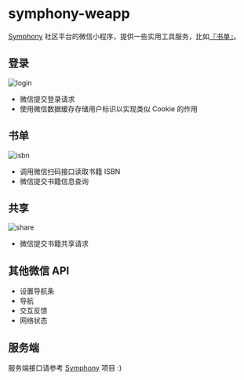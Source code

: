 # symphony-weapp

[Symphony](https://github.com/b3log/symphony) 社区平台的微信小程序，提供一些实用工具服务，比如[『书单』](https://hacpai.com/tag/book_share)。

## 登录

![login](https://cloud.githubusercontent.com/assets/873584/21684780/0bc06672-d39a-11e6-9580-5b9839bbc3a6.png)

* 微信提交登录请求
* 使用微信数据缓存存储用户标识以实现类似 Cookie 的作用

## 书单

![isbn](https://cloud.githubusercontent.com/assets/873584/21684779/0bb8084c-d39a-11e6-99df-1093694ded09.png)

* 调用微信扫码接口读取书籍 ISBN
* 微信提交书籍信息查询

## 共享

![share](https://cloud.githubusercontent.com/assets/970828/21706056/05e2a11a-d3ff-11e6-82de-fc7447175a91.jpeg)

* 微信提交书籍共享请求

## 其他微信 API

* 设置导航条
* 导航
* 交互反馈
* 网络状态

## 服务端

服务端接口请参考 [Symphony](https://github.com/b3log/symphony) 项目 :)
